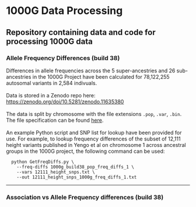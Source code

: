 # 1000G Data Processing
Repository containing data and code for processing 1000G data
---
### Allele Frequency Differences (build 38)
Differences in allele frequencies across the 5 super-ancestries and 26 sub-ancestries in the 1000G Project have been calculated 
for 78,122,255 autosomal variants in 2,584 indivuals. <br/><br/>
Data is stored in a Zenodo repo here: https://zenodo.org/doi/10.5281/zenodo.11635380
<br/><br/>
The data is split by chromosome with the file extensions `.pop`, `.var`, `.bin`. 
The file specification can be found [here](https://github.com/drarwood/1000G_Data_Processing/blob/master/1000G_pop_freq_diffs_file_format.pdf).
<br/><br/>
An example Python script and SNP list for lookup have been provided for use. For example, to lookup frequency differences of the subset 
of 12,111 height variants published in Yengo et al on chromosome 1 across ancestral groups in the 1000G project, the following command
can be used:

```
  python GetFreqDiffs.py \
    --freq-diffs 1000g_build38_pop_freq_diffs_1 \
    --vars 12111_height_snps.txt \
    --out 12111_height_snps_1000g_freq_diffs_1.txt
```
---

### Association vs Allele Frequency differences (build 38)

